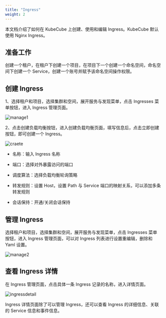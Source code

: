 ```yaml
---
title: "Ingress"
weight: 2
---
```


本文档介绍了如何在 KubeCube 上创建、使用和编辑 Ingress。KubeCube 默认使用 Nginx Ingress。

## 准备工作

创建一个租户，在租户下创建一个项目，在项目下一个创建一个命名空间，命名空间下创建一个 Service，创建一个账号并赋予该命名空间操作权限。

## 创建 Ingress

1、选择租户和项目，选择集群和空间，展开服务与发现菜单，点击 Ingresses 菜单按钮，进入 Ingress 管理页面。

![manage1](/imgs/k8sres/ingress/manage1.png)

2、点击创建负载均衡按钮，进入创建负载均衡页面，填写信息后，点击立即创建按钮，即可创建一个 Ingress。

![craete](/imgs/k8sres/ingress/create.png)

- 名称：输入 Ingress 名称

- 端口：选择对外暴露访问的端口
- 调度算法：选择负载均衡轮询策略
- 转发规则：设置 Host，设置 Path 与 Service 端口的映射关系，可以添加多条转发规则
- 会话保持：开通/关闭会话保持

## 管理 Ingress

选择租户和项目，选择集群和空间，展开服务与发现菜单，点击 Ingresses 菜单按钮，进入 Ingress 管理页面，可以对 Ingress 列表进行设置重编辑，删除和 Yaml 设置。

![manage2](/imgs/k8sres/ingress/manage2.png)

## 查看 Ingress 详情

在 Ingress 管理页面，点击具体一条 Ingress 记录的名称，进入详情页面。

![ingressdetail](/imgs/k8sres/ingress/ingressdetail.png)

Ingress 详情页面除了可以管理 Ingress，还可以查看 Ingress 的详细信息、关联的 Service 信息和事件信息。

 